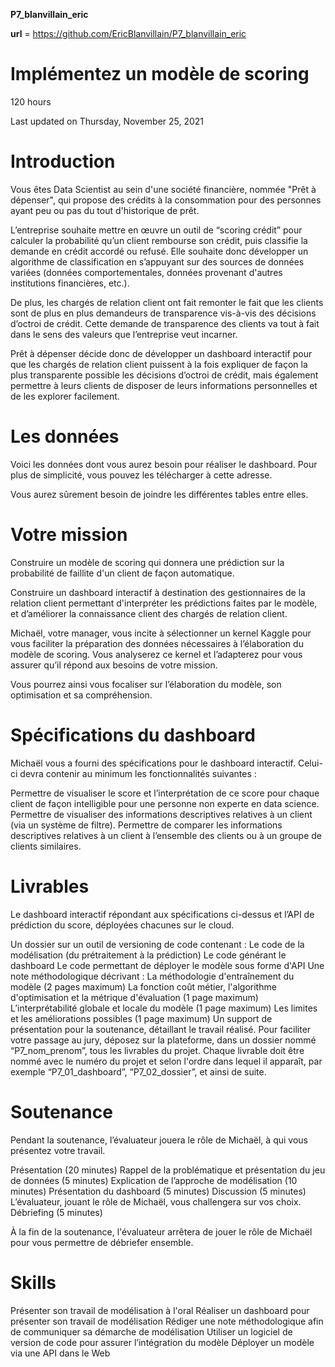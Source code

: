 **P7_blanvillain_eric**

**url** = https://github.com/EricBlanvillain/P7_blanvillain_eric

# Implémentez un modèle de scoring
120 hours

Last updated on Thursday, November 25, 2021

# Introduction
Vous êtes Data Scientist au sein d'une société financière, nommée "Prêt à dépenser",  qui propose des crédits à la consommation pour des personnes ayant peu ou pas du tout d'historique de prêt.

L’entreprise souhaite mettre en œuvre un outil de “scoring crédit” pour calculer la probabilité qu’un client rembourse son crédit, puis classifie la demande en crédit accordé ou refusé. Elle souhaite donc développer un algorithme de classification en s’appuyant sur des sources de données variées (données comportementales, données provenant d'autres institutions financières, etc.).

De plus, les chargés de relation client ont fait remonter le fait que les clients sont de plus en plus demandeurs de transparence vis-à-vis des décisions d’octroi de crédit. Cette demande de transparence des clients va tout à fait dans le sens des valeurs que l’entreprise veut incarner.

Prêt à dépenser décide donc de développer un dashboard interactif pour que les chargés de relation client puissent à la fois expliquer de façon la plus transparente possible les décisions d’octroi de crédit, mais également permettre à leurs clients de disposer de leurs informations personnelles et de les explorer facilement.

# Les données
Voici les données dont vous aurez besoin pour réaliser le dashboard. Pour plus de simplicité, vous pouvez les télécharger à cette adresse.

Vous aurez sûrement besoin de joindre les différentes tables entre elles.

# Votre mission
Construire un modèle de scoring qui donnera une prédiction sur la probabilité de faillite d'un client de façon automatique.

Construire un dashboard interactif à destination des gestionnaires de la relation client permettant d'interpréter les prédictions faites par le modèle, et d’améliorer la connaissance client des chargés de relation client.

Michaël, votre manager, vous incite à sélectionner un kernel Kaggle pour vous faciliter la préparation des données nécessaires à l’élaboration du modèle de scoring. Vous analyserez ce kernel et l’adapterez pour vous assurer qu’il répond aux besoins de votre mission.

Vous pourrez ainsi vous focaliser sur l’élaboration du modèle, son optimisation et sa compréhension.

# Spécifications du dashboard
Michaël vous a fourni des spécifications pour le dashboard interactif. Celui-ci devra contenir au minimum les fonctionnalités suivantes :

Permettre de visualiser le score et l’interprétation de ce score pour chaque client de façon intelligible pour une personne non experte en data science.
Permettre de visualiser des informations descriptives relatives à un client (via un système de filtre).
Permettre de comparer les informations descriptives relatives à un client à l’ensemble des clients ou à un groupe de clients similaires.

# Livrables
Le dashboard interactif répondant aux spécifications ci-dessus et l’API de prédiction du score, déployées chacunes sur le cloud.

Un dossier sur un outil de versioning de code contenant :
Le code de la modélisation (du prétraitement à la prédiction)
Le code générant le dashboard
Le code permettant de déployer le modèle sous forme d'API
Une note méthodologique décrivant :
La méthodologie d'entraînement du modèle (2 pages maximum)
La fonction coût métier, l'algorithme d'optimisation et la métrique d'évaluation (1 page maximum)
L’interprétabilité globale et locale du modèle (1 page maximum)
Les limites et les améliorations possibles (1 page maximum)
Un support de présentation pour la soutenance, détaillant le travail réalisé.
Pour faciliter votre passage au jury, déposez sur la plateforme, dans un dossier nommé “P7_nom_prenom”, tous les livrables du projet. Chaque livrable doit être nommé avec le numéro du projet et selon l'ordre dans lequel il apparaît, par exemple “P7_01_dashboard”, “P7_02_dossier”, et ainsi de suite.

# Soutenance
Pendant la soutenance, l’évaluateur jouera le rôle de Michaël, à qui vous présentez votre travail.

Présentation (20 minutes)
Rappel de la problématique et présentation du jeu de données (5 minutes)
Explication de l’approche de modélisation (10 minutes)
Présentation du dashboard (5 minutes)
Discussion (5 minutes)
L’évaluateur, jouant le rôle de Michaël, vous challengera sur vos choix.
Débriefing (5 minutes)

À la fin de la soutenance, l'évaluateur arrêtera de jouer le rôle de Michaël pour vous permettre de débriefer ensemble.

# Skills
Présenter son travail de modélisation à l'oral
Réaliser un dashboard pour présenter son travail de modélisation
Rédiger une note méthodologique afin de communiquer sa démarche de modélisation
Utiliser un logiciel de version de code pour assurer l’intégration du modèle
Déployer un modèle via une API dans le Web
